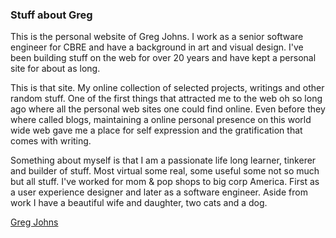 ### Stuff about Greg

This is the personal website of Greg Johns. I work as a senior software engineer for CBRE and have a background in art and visual design. I've been building stuff on the web for over 20 years and have kept a personal site for about as long.

This is that site. My online collection of selected projects, writings and other random stuff. One of the first things that attracted me to the web oh so long ago where all the personal web sites one could find online. Even before they where called blogs, maintaining a online personal presence on this world wide web gave me a place for self expression and the gratification that comes with writing.

Something about myself is that I am a passionate life long learner, tinkerer and builder of stuff. Most virtual some real, some useful some not so much but all stuff. I've worked for mom & pop shops to big corp America. First as a user experience designer and later as a software engineer. Aside from work I have a beautiful wife and daughter, two cats and a dog.

[Greg Johns](https://greg-johns.vercel.app/)

